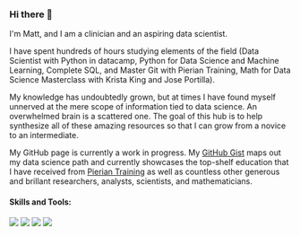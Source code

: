 ### Hi there 👋

I'm Matt, and I am a clinician and an aspiring data scientist. 

I have spent hundreds of hours studying elements of the field (Data Scientist with Python in datacamp, Python for Data Science and Machine Learning, Complete SQL, and Master Git with Pierian Training, Math for Data Science Masterclass with Krista King and Jose Portilla).  

My knowledge has undoubtedly grown, but at times I have found myself unnerved at the mere scope of information tied to data science. An overwhelmed brain is a scattered one. The goal of this hub is to help synthesize all of these amazing resources so that I can grow from a novice to an intermediate. 

My GitHub page is currently a work in progress. My [GitHub Gist](https://gist.github.com/mattpolands) maps out my data science path and currently showcases the top-shelf education that I have received from [Pierian Training](https://pieriantraining.com/learn/python-for-machine-learning/) as well as countless other generous and brillant researchers, analysts, scientists, and mathematicians.

#### Skills and Tools:
![](https://img.shields.io/badge/Code-Python-informational?style=flat&logo=python&logoColor=white&color=3383FF)
![](https://img.shields.io/badge/Tools-PostgreSQL-informational?style=flat&logo=postgresql&logoColor=white&color=3383FF)
![](https://img.shields.io/badge/DataViz-Seaborn-informational?style=flat&logoColor=white&color=3383FF)
![](https://img.shields.io/badge/EHR-Epic-informational?style=flat&logoColor=white&color=3383FF)

<!--
**mattpolands/mattpolands** is a ✨ _special_ ✨ repository because its `README.md` (this file) appears on your GitHub profile.

Here are some ideas to get you started:

- 🔭 I’m currently working on ...
- 🌱 I’m currently learning ...
- 👯 I’m looking to collaborate on ...
- 🤔 I’m looking for help with ...
- 💬 Ask me about ...
- 📫 How to reach me: ...
- 😄 Pronouns: ...
- ⚡ Fun fact: ...
-->

